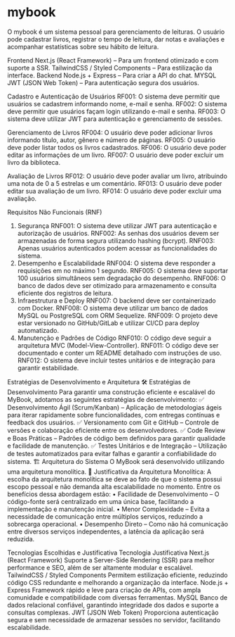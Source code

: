 # mybook
O mybook é um sistema pessoal para gerenciamento de leituras. O usuário pode cadastrar livros, registrar o tempo de leitura, dar notas e avaliações e acompanhar estatísticas sobre seu hábito de leitura.

Frontend
Next.js (React Framework) – Para um frontend otimizado e com suporte a SSR.
TailwindCSS / Styled Components – Para estilização da interface.
Backend
Node.js + Express – Para criar a API do chat.
MYSQL 
JWT (JSON Web Token) – Para autenticação segura dos usuários.

Cadastro e Autenticação de Usuários
RF001: O sistema deve permitir que usuários se cadastrem informando nome, e-mail e senha.
RF002: O sistema deve permitir que usuários façam login utilizando e-mail e senha.
RF003: O sistema deve utilizar JWT para autenticação e gerenciamento de sessões.

Gerenciamento de Livros
RF004: O usuário deve poder adicionar livros informando título, autor, gênero e número de páginas.
RF005: O usuário deve poder listar todos os livros cadastrados.
RF006: O usuário deve poder editar as informações de um livro.
RF007: O usuário deve poder excluir um livro da biblioteca.

Avaliação de Livros
RF012: O usuário deve poder avaliar um livro, atribuindo uma nota de 0 a 5 estrelas e um comentário.
RF013: O usuário deve poder editar sua avaliação de um livro.
RF014: O usuário deve poder excluir uma avaliação.

Requisitos Não Funcionais (RNF)
1. Segurança
RNF001: O sistema deve utilizar JWT para autenticação e autorização de usuários.
RNF002: As senhas dos usuários devem ser armazenadas de forma segura utilizando hashing (bcrypt).
RNF003: Apenas usuários autenticados podem acessar as funcionalidades do sistema.
2. Desempenho e Escalabilidade
RNF004: O sistema deve responder a requisições em no máximo 1 segundo.
RNF005: O sistema deve suportar 100 usuários simultâneos sem degradação do desempenho.
RNF006: O banco de dados deve ser otimizado para armazenamento e consulta eficiente dos registros de leitura.
3. Infraestrutura e Deploy
RNF007: O backend deve ser containerizado com Docker.
RNF008: O sistema deve utilizar um banco de dados MySQL ou PostgreSQL com ORM Sequelize.
RNF009: O projeto deve estar versionado no GitHub/GitLab e utilizar CI/CD para deploy automatizado.
4. Manutenção e Padrões de Código
RNF010: O código deve seguir a arquitetura MVC (Model-View-Controller).
RNF011: O código deve ser documentado e conter um README detalhado com instruções de uso.
RNF012: O sistema deve incluir testes unitários e de integração para garantir estabilidade.

Estratégias de Desenvolvimento e Arquitetura
🛠️ Estratégias de Desenvolvimento
Para garantir uma construção eficiente e escalável do MyBook, adotamos as seguintes estratégias de desenvolvimento:
✅ Desenvolvimento Ágil (Scrum/Kanban) – Aplicação de metodologias ágeis para iterar rapidamente sobre funcionalidades, com entregas contínuas e feedback dos usuários.
✅ Versionamento com Git e GitHub – Controle de versões e colaboração eficiente entre os desenvolvedores.
✅ Code Review e Boas Práticas – Padrões de código bem definidos para garantir qualidade e facilidade de manutenção.
✅ Testes Unitários e de Integração – Utilização de testes automatizados para evitar falhas e garantir a confiabilidade do sistema.
🏗️ Arquitetura do Sistema
O MyBook será desenvolvido utilizando uma arquitetura monolítica.
🔹 Justificativa da Arquitetura Monolítica:
A escolha da arquitetura monolítica se deve ao fato de que o sistema possui escopo pessoal e não demanda alta escalabilidade no momento. Entre os benefícios dessa abordagem estão:
•	Facilidade de Desenvolvimento – O código-fonte será centralizado em uma única base, facilitando a implementação e manutenção inicial.
•	Menor Complexidade – Evita a necessidade de comunicação entre múltiplos serviços, reduzindo a sobrecarga operacional.
•	Desempenho Direto – Como não há comunicação entre diversos serviços independentes, a latência da aplicação será reduzida.


Tecnologias Escolhidas e Justificativa
Tecnologia	Justificativa
Next.js (React Framework)	Suporte a Server-Side Rendering (SSR) para melhor performance e SEO, além de ser altamente modular e escalável.
TailwindCSS / Styled Components	Permitem estilização eficiente, reduzindo código CSS redundante e melhorando a organização da interface.
Node.js + Express	Framework rápido e leve para criação de APIs, com ampla comunidade e compatibilidade com diversas ferramentas.
MySQL	Banco de dados relacional confiável, garantindo integridade dos dados e suporte a consultas complexas.
JWT (JSON Web Token)	Proporciona autenticação segura e sem necessidade de armazenar sessões no servidor, facilitando escalabilidade.


